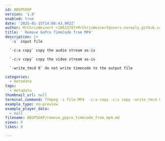 ```yaml
---
id: ABSP5OXP
version: '1.0'
enabled: true
date: '2025-01-15T14:08:43.902Z'
author: MrChrisWeinert <10633787+MrChrisWeinert@users.noreply.github.com>
title: ' Remove GoPro TimeCode from MP4'
description: |+
  `-i` input file

  `-c:a copy` copy the audio stream as-is

  `-c:v copy` copy the video stream as-is

  `-write_tmcd 0` do not write timecode to the output file

categories:
  - metadata
tags:
  - metadata
thumbnail_url: null
terminal_command: ffmpeg -i file.MP4  -c:a copy -c:v copy -write_tmcd 0 file_no_tmcd.MP4
example_type: no-preview
example_player_data:
  - null
filename: ABSP5OXP/remove_gopro_timecode_from_mp4.md
views: 0
likes: 0

---
```

